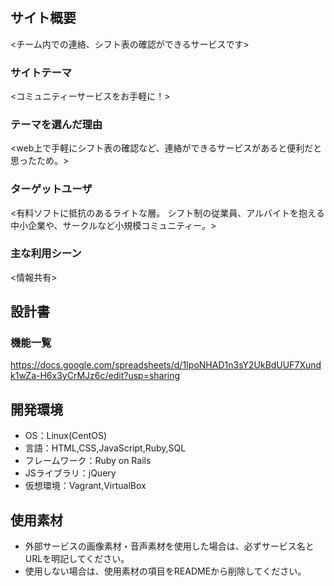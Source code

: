 # <work-branches>


## サイト概要
<チーム内での連絡、シフト表の確認ができるサービスです>

### サイトテーマ
<コミュニティーサービスをお手軽に！>

### テーマを選んだ理由
<web上で手軽にシフト表の確認など、連絡ができるサービスがあると便利だと思ったため。>

### ターゲットユーザ
<有料ソフトに抵抗のあるライトな層。 シフト制の従業員、アルバイトを抱える中小企業や、サークルなど小規模コミュニティー。>

### 主な利用シーン
<情報共有>

## 設計書

### 機能一覧
<https://docs.google.com/spreadsheets/d/1IpoNHAD1n3sY2UkBdUUF7Xundk1wZa-H6x3yCrMJz6c/edit?usp=sharing>

## 開発環境
- OS：Linux(CentOS)
- 言語：HTML,CSS,JavaScript,Ruby,SQL
- フレームワーク：Ruby on Rails
- JSライブラリ：jQuery
- 仮想環境：Vagrant,VirtualBox

## 使用素材
- 外部サービスの画像素材・音声素材を使用した場合は、必ずサービス名とURLを明記してください。
- 使用しない場合は、使用素材の項目をREADMEから削除してください。